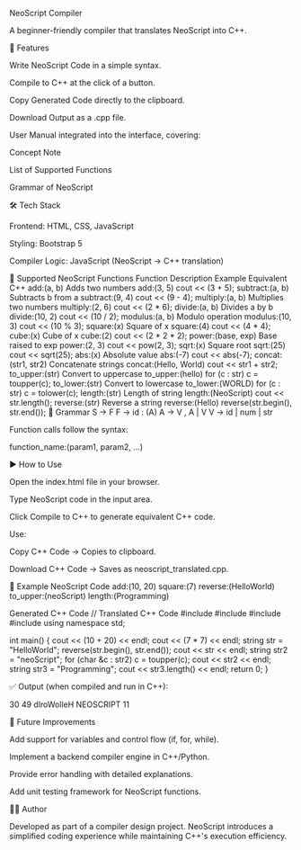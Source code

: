 NeoScript Compiler

A beginner-friendly compiler that translates NeoScript into C++.

🚀 Features

Write NeoScript Code in a simple syntax.

Compile to C++ at the click of a button.

Copy Generated Code directly to the clipboard.

Download Output as a .cpp file.

User Manual integrated into the interface, covering:

Concept Note

List of Supported Functions

Grammar of NeoScript

🛠️ Tech Stack

Frontend: HTML, CSS, JavaScript

Styling: Bootstrap 5

Compiler Logic: JavaScript (NeoScript → C++ translation)

📖 Supported NeoScript Functions
Function	Description	Example	Equivalent C++
add:(a, b)	Adds two numbers	add:(3, 5)	cout << (3 + 5);
subtract:(a, b)	Subtracts b from a	subtract:(9, 4)	cout << (9 - 4);
multiply:(a, b)	Multiplies two numbers	multiply:(2, 6)	cout << (2 * 6);
divide:(a, b)	Divides a by b	divide:(10, 2)	cout << (10 / 2);
modulus:(a, b)	Modulo operation	modulus:(10, 3)	cout << (10 % 3);
square:(x)	Square of x	square:(4)	cout << (4 * 4);
cube:(x)	Cube of x	cube:(2)	cout << (2 * 2 * 2);
power:(base, exp)	Base raised to exp	power:(2, 3)	cout << pow(2, 3);
sqrt:(x)	Square root	sqrt:(25)	cout << sqrt(25);
abs:(x)	Absolute value	abs:(-7)	cout << abs(-7);
concat:(str1, str2)	Concatenate strings	concat:(Hello, World)	cout << str1 + str2;
to_upper:(str)	Convert to uppercase	to_upper:(hello)	for (c : str) c = toupper(c);
to_lower:(str)	Convert to lowercase	to_lower:(WORLD)	for (c : str) c = tolower(c);
length:(str)	Length of string	length:(NeoScript)	cout << str.length();
reverse:(str)	Reverse a string	reverse:(Hello)	reverse(str.begin(), str.end());
📐 Grammar
S → F
F → id : (A)
A → V , A | V
V → id | num | str


Function calls follow the syntax:

function_name:(param1, param2, ...)

▶️ How to Use

Open the index.html file in your browser.

Type NeoScript code in the input area.

Click Compile to C++ to generate equivalent C++ code.

Use:

Copy C++ Code → Copies to clipboard.

Download C++ Code → Saves as neoscript_translated.cpp.

📝 Example
NeoScript Code
add:(10, 20)
square:(7)
reverse:(HelloWorld)
to_upper:(neoScript)
length:(Programming)

Generated C++ Code
// Translated C++ Code
#include <iostream>
#include <cmath>
#include <string>
#include <algorithm>
using namespace std;

int main() {
    cout << (10 + 20) << endl;
    cout << (7 * 7) << endl;
    string str = "HelloWorld";
    reverse(str.begin(), str.end());
    cout << str << endl;
    string str2 = "neoScript";
    for (char &c : str2) c = toupper(c);
    cout << str2 << endl;
    string str3 = "Programming";
    cout << str3.length() << endl;
    return 0;
}


✅ Output (when compiled and run in C++):

30
49
dlroWolleH
NEOSCRIPT
11

🌟 Future Improvements

Add support for variables and control flow (if, for, while).

Implement a backend compiler engine in C++/Python.

Provide error handling with detailed explanations.

Add unit testing framework for NeoScript functions.

👨‍💻 Author

Developed as part of a compiler design project.
NeoScript introduces a simplified coding experience while maintaining C++'s execution efficiency.
